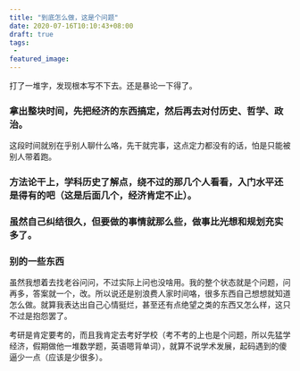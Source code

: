 ```yaml
---
title: "到底怎么做，这是个问题"
date: 2020-07-16T10:10:43+08:00
draft: true
tags:
 - 
featured_image:
---
```

打了一堆字，发现根本写不下去。还是暴论一下得了。
### 拿出整块时间，先把经济的东西搞定，然后再去对付历史、哲学、政治。
这段时间就别在乎别人聊什么咯，先干就完事，这点定力都没有的话，怕是只能被别人带着跑。
### 方法论干上，学科历史了解点，绕不过的那几个人看看，入门水平还是得有的吧（这是后面几个，经济肯定不止）。
### 虽然自己纠结很久，但要做的事情就那么些，做事比光想和规划充实多了。
### 别的一些东西
虽然我想着去找老谷问问，不过实际上问也没啥用。我的整个状态就是个问题，问再多，答案就一个，改。所以说还是别浪费人家时间咯，很多东西自己想想就知道怎么做。就算我表达出自己心情挺烂，甚至还有点绝望之类的东西又怎么样，这只不过是抱怨罢了。

考研是肯定要考的，而且我肯定去考好学校（考不考的上也是个问题，所以先猛学经济，假期做他一堆数学题，英语嗯背单词），就算不说学术发展，起码遇到的傻逼少一点（应该是少很多）。